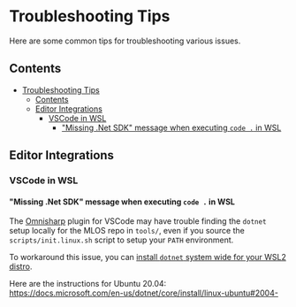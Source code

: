 # Troubleshooting Tips

Here are some common tips for troubleshooting various issues.

## Contents

- [Troubleshooting Tips](#troubleshooting-tips)
  - [Contents](#contents)
  - [Editor Integrations](#editor-integrations)
    - [VSCode in WSL](#vscode-in-wsl)
      - ["Missing .Net SDK" message when executing `code .` in WSL](#missing-net-sdk-message-when-executing-code--in-wsl)

## Editor Integrations

### VSCode in WSL

#### "Missing .Net SDK" message when executing `code .` in WSL

The [Omnisharp](https://github.com/OmniSharp/omnisharp-vscode/wiki/Troubleshooting:-'The-.NET-Core-SDK-cannot-be-located.'-errors) plugin for VSCode may have trouble finding the `dotnet` setup locally for the MLOS repo in `tools/`, even if you source the `scripts/init.linux.sh` script to setup your `PATH` environment.

To workaround this issue, you can [install `dotnet` system wide for your WSL2 distro](https://docs.microsoft.com/en-us/dotnet/core/install/linux).

Here are the instructions for Ubuntu 20.04:\
<https://docs.microsoft.com/en-us/dotnet/core/install/linux-ubuntu#2004->
